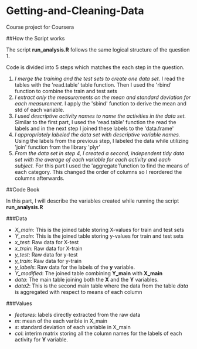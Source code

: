 # Getting-and-Cleaning-Data
Course project for Coursera

##How the Script works

The script **run_analysis.R** follows the same logical structure of the question 1.

Code is divided into 5 steps which matches the each step in the question.

1. *I merge the training and the test sets to create one data set.* I read the tables with the 'read.table' table function. Then I used the 'rbind' function to combine the train and test sets
2. *I extract only the measurements on the mean and standard deviation for each measurement.* I apply the 'sbind' function to derive the mean and std of each variable.
3. *I used descriptive activity names to name the activities in the data set.* Similar to the first part, I used the 'read.table' function the read the labels and in the next step I joined these labels to the 'data.frame'
4. *I appropriately labeled the data set with descriptive variable names.* Using the labels from the previous step, I labeled the data while utilizing 'join' function from the library 'plyr'
5. *From the data set in step 4, I created a second, independent tidy data set with the average of each variable for each activity and each subject.* For this part I used the 'aggregate'function to find the means of each category. This changed the order of columns so I reordered the columns afterwards.

##Code Book

In this part, I will describe the variables created while running the script **run_analysis.R**

###Data
* *X_main*: This is the joined table storing X-values for train and test sets
* *Y_main*: This is the joined table storing y-values for train and test sets
* *x_test*: Raw data for X-test
* *x_train*: Raw data for X-train
* *y_test*: Raw data for y-test
* *y_train*: Raw data for y-train
* *y_labels*: Raw data for the labels of the **y** variable.
* *Y_modified*: The joined table combining **Y_main** with **X_main**
* *data*: The main table joining both the **X** and the **Y** variables.
* *data2*: This is the second main table where the data from the table *data* is aggregated with respect to means of each column

###Values
* *features*: labels directly extracted from the raw data
* *m*: mean of the each varible in X_main
* *s*: standard deviation of each variable in X_main
* *col*: interim matrix storing all the column names for the labels of each activity for **Y** variable.